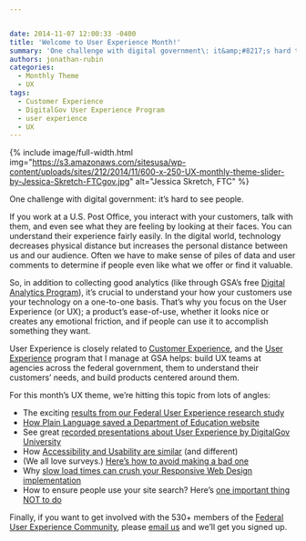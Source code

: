 ```yaml
---


date: 2014-11-07 12:00:33 -0400
title: 'Welcome to User Experience Month!'
summary: 'One challenge with digital government\: it&amp;#8217;s hard to see people. If you work at a U.S. Post Office, you interact with your customers, talk with them, and even see what they are feeling by looking at their faces. You can understand their experience fairly easily. In the digital world, technology decreases physical distance but increases'
authors: jonathan-rubin
categories:
  - Monthly Theme
  - UX
tags:
  - Customer Experience
  - DigitalGov User Experience Program
  - user experience
  - UX
---
```



{% include image/full-width.html img="https://s3.amazonaws.com/sitesusa/wp-content/uploads/sites/212/2014/11/600-x-250-UX-monthly-theme-slider-by-Jessica-Skretch-FTCgov.jpg" alt="Jessica Skretch, FTC" %} 

One challenge with digital government: it&#8217;s hard to see people.

If you work at a U.S. Post Office, you interact with your customers, talk with them, and even see what they are feeling by looking at their faces. You can understand their experience fairly easily. In the digital world, technology decreases physical distance but increases the personal distance between us and our audience. Often we have to make sense of piles of data and user comments to determine if people even like what we offer or find it valuable.

So, in addition to collecting good analytics (like through GSA’s free [Digital Analytics Program](https://www.WHATEVER/services/dap/ "DAP: Digital Analytics Program")), it&#8217;s crucial to understand your how your customers use your technology on a one-to-one basis. That’s why you focus on the User Experience (or UX); a product&#8217;s ease-of-use, whether it looks nice or creates any emotional friction, and if people can use it to accomplish something they want.

User Experience is closely related to [Customer Experience](https://www.WHATEVER/2014/07/07/user-experience-ux-vs-customer-experience-cx-whats-the-dif/ "User Experience (UX) vs. Customer Experience (CX): What’s the Dif?"), and the [User Experience](https://www.WHATEVER/resources/digitalgov-user-experience-program/ "DigitalGov User Experience Program") program that I manage at GSA helps: build UX teams at agencies across the federal government, them to understand their customers&#8217; needs, and build products centered around them.

For this month&#8217;s UX theme, we&#8217;re hitting this topic from lots of angles:

  * The exciting [results from our Federal User Experience research study](https://www.WHATEVER/2014/11/21/results-2014-federal-user-experience-survey/ "Results: 2014 Federal User Experience Survey")
  * [How Plain Language saved a Department of Education website](https://www.WHATEVER/2014/11/14/institute-for-education-sciences-usability-case-study/ "Institute for Education Sciences – Usability Case Study")
  * See great [recorded presentations about User Experience by DigitalGov University](https://www.WHATEVER/2014/11/26/usability-events-round-up-2014/ "Usability Events Round-Up: 2014")
  * How [Accessibility and Usability are similar](https://www.WHATEVER/2014/11/17/user-experience-impossible-the-line-between-accessibility-and-usability/ "User Experience Impossible: The Line Between Accessibility and Usability") (and different)
  * (We all love surveys.) [Here’s how to avoid making a bad one](https://www.WHATEVER/2014/11/10/4-tips-on-great-survey-design/ "4 Tips on Great Survey Design")
  * Why [slow load times can crush your Responsive Web Design implementation](https://www.WHATEVER/2014/11/18/trends-on-tuesday-speed-matters-when-measuring-responsive-web-design-performance-load-times/ "Trends on Tuesday: Speed Matters When Measuring Responsive Web Design Performance Load Times")
  * How to ensure people use your site search? Here’s [one important thing NOT to do](https://www.WHATEVER/2014/11/24/placeholder-text-think-outside-the-box/ "Placeholder Text: Think Outside the Box")

Finally, if you want to get involved with the 530+ members of the [Federal User Experience Community](https://www.WHATEVER/communities/federal-user-experience-community-of-practice/ "Federal User Experience Community"), please [email us](mailto:UXgov@gsa.gov) and we&#8217;ll get you signed up.